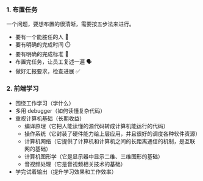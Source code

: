 ### 1. 布置任务

一个问题，要想布置的很清晰，需要按五步法来进行。

- 要有一个能胜任的人 🕺
- 要有明确的完成时间 ⏱️
- 要有明确的完成标准 🚩
- 布置完任务，让员工复述一遍 🗣️
- 做好汇报要求，检查进展 ✅

### 2. 前端学习

- 围绕工作学习（学什么）
- 多用 debugger（如何读懂复杂代码）
- 重视计算机基础（长期收益）
  -  编译原理（它把人能读懂的源代码转成计算机能运行的代码）
  -  操作系统（它封装了硬件能力给上层应用，并且很好的调度各种软件资源）
  -  计算机网络（它提供了计算机和计算机之间的长距离通信的机制，是互联网的基础）
  -  计算机图形学（它是显示器中显示二维、三维图形的基础）
  -  音视频处理（它是音视频相关技术的基础）
- 学完试着输出（提升学习效果和工作效率）